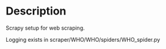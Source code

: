 # Description

Scrapy setup for web scraping.

Logging exists in scraper/WHO/WHO/spiders/WHO_spider.py
